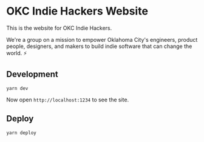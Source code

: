 # OKC Indie Hackers Website

This is the website for OKC Indie Hackers.

We're a group on a mission to empower Oklahoma City's engineers, product people, designers, and makers to build indie software that can change the world. ⚡

## Development

```
yarn dev
```

Now open `http://localhost:1234` to see the site.

## Deploy

```
yarn deploy
```
